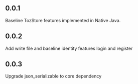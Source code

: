 ## 0.0.1

Baseline TozStore features implemented in Native Java.

## 0.0.2

Add write file and baseline identity features login and register

## 0.0.3

Upgrade json_serializable to core dependency
